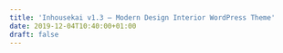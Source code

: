 ```yaml
---
title: 'Inhousekai v1.3 – Modern Design Interior WordPress Theme'
date: 2019-12-04T10:40:00+01:00
draft: false
---
```


